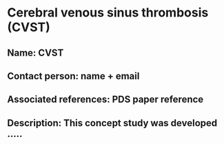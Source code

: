 Cerebral venous sinus thrombosis (CVST)
========================================================================================================================================================

## Name: CVST
## Contact person: name + email
## Associated references: PDS paper reference
## Description: This concept study was developed ..... 